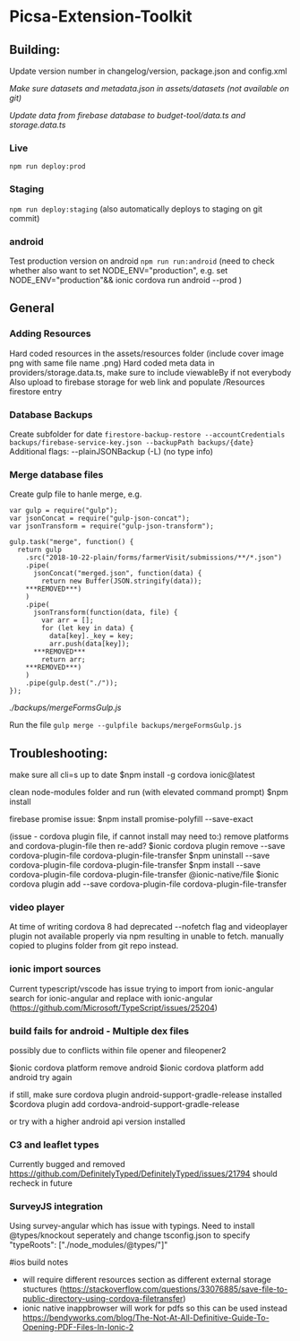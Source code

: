 # Picsa-Extension-Toolkit

## Building:

Update version number in changelog/version, package.json and config.xml

_Make sure datasets and metadata.json in assets/datasets (not available on git)_

_Update data from firebase database to budget-tool/data.ts and storage.data.ts_

### Live

`npm run deploy:prod`

### Staging

`npm run deploy:staging`
(also automatically deploys to staging on git commit)

### android

Test production version on android
`npm run run:android`
(need to check whether also want to set NODE_ENV="production", e.g.
set NODE_ENV="production"&& ionic cordova run android --prod )

## General

### Adding Resources

Hard coded resources in the assets/resources folder (include cover image png with same file name .png)
Hard coded meta data in providers/storage.data.ts, make sure to include viewableBy if not everybody
Also upload to firebase storage for web link and populate /Resources firestore entry

### Database Backups

Create subfolder for date
`firestore-backup-restore --accountCredentials backups/firebase-service-key.json --backupPath backups/{date}`
Additional flags: --plainJSONBackup (-L) (no type info)

### Merge database files

Create gulp file to hanle merge, e.g.

```
var gulp = require("gulp");
var jsonConcat = require("gulp-json-concat");
var jsonTransform = require("gulp-json-transform");

gulp.task("merge", function() {
  return gulp
    .src("2018-10-22-plain/forms/farmerVisit/submissions/**/*.json")
    .pipe(
      jsonConcat("merged.json", function(data) {
        return new Buffer(JSON.stringify(data));
    ***REMOVED***)
    )
    .pipe(
      jsonTransform(function(data, file) {
        var arr = [];
        for (let key in data) {
          data[key]._key = key;
          arr.push(data[key]);
      ***REMOVED***
        return arr;
    ***REMOVED***)
    )
    .pipe(gulp.dest("./"));
});
```

_./backups/mergeFormsGulp.js_

Run the file
`gulp merge --gulpfile backups/mergeFormsGulp.js`

## Troubleshooting:

make sure all cli=s up to date
$npm install -g cordova ionic@latest

clean node-modules folder and run (with elevated command prompt)
$npm install

firebase promise issue:
$npm install promise-polyfill --save-exact

(issue - cordova plugin file, if cannot install may need to:)
remove platforms and cordova-plugin-file then re-add?
$ionic cordova plugin remove --save cordova-plugin-file cordova-plugin-file-transfer
$npm uninstall --save cordova-plugin-file cordova-plugin-file-transfer
$npm install --save cordova-plugin-file cordova-plugin-file-transfer @ionic-native/file
$ionic cordova plugin add --save cordova-plugin-file cordova-plugin-file-transfer

### video player

At time of writing cordova 8 had deprecated --nofetch flag and videoplayer plugin not
available properly via npm resulting in unable to fetch. manually copied to plugins folder from git repo instead.

### ionic import sources

Current typescript/vscode has issue trying to import from ionic-angular
search for ionic-angular and replace with ionic-angular
(https://github.com/Microsoft/TypeScript/issues/25204)

### build fails for android - Multiple dex files

possibly due to conflicts within file opener and fileopener2

$ionic cordova platform remove android
$ionic cordova platform add android
try again

if still, make sure cordova plugin android-support-gradle-release installed
$cordova plugin add cordova-android-support-gradle-release

or try with a higher android api version installed

### C3 and leaflet types

Currently bugged and removed https://github.com/DefinitelyTyped/DefinitelyTyped/issues/21794
should recheck in future

### SurveyJS integration

Using survey-angular which has issue with typings. Need to install @types/knockout seperately and change
tsconfig.json to specify "typeRoots": ["./node_modules/@types/"]"

#ios build notes

- will require different resources section as different external storage stuctures
  (https://stackoverflow.com/questions/33076885/save-file-to-public-directory-using-cordova-filetransfer)
- ionic native inappbrowser will work for pdfs so this can be used instead
  https://bendyworks.com/blog/The-Not-At-All-Definitive-Guide-To-Opening-PDF-Files-In-Ionic-2
